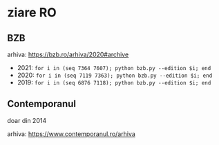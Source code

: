 # ziare RO

## BZB

arhiva: https://bzb.ro/arhiva/2020#archive

- 2021: `for i in (seq 7364 7607); python bzb.py --edition $i; end`
- 2020: `for i in (seq 7119 7363); python bzb.py --edition $i; end`
- 2019: `for i in (seq 6876 7118); python bzb.py --edition $i; end`

## Contemporanul

doar din 2014

arhiva: https://www.contemporanul.ro/arhiva
